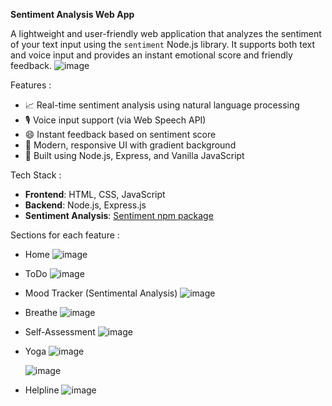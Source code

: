 **Sentiment Analysis Web App**

A lightweight and user-friendly web application that analyzes the sentiment of your text input using the `sentiment` Node.js library. It supports both text and voice input and provides an instant emotional score and friendly feedback.
![image](https://github.com/user-attachments/assets/e276b438-f589-47ed-8928-1e49e0eda762)

Features :
- 📈 Real-time sentiment analysis using natural language processing
- 🎙️ Voice input support (via Web Speech API)
- 😄 Instant feedback based on sentiment score
- 🎨 Modern, responsive UI with gradient background
- 🧠 Built using Node.js, Express, and Vanilla JavaScript

Tech Stack :

- **Frontend**: HTML, CSS, JavaScript
- **Backend**: Node.js, Express.js
- **Sentiment Analysis**: [Sentiment npm package](https://www.npmjs.com/package/sentiment)

Sections for each feature :
- Home
  ![image](https://github.com/user-attachments/assets/7edcb392-d7ce-40d6-a40e-5be10f538fe2)

- ToDo
  ![image](https://github.com/user-attachments/assets/60951cbd-0967-435a-8cd3-aeb9d440f62a)

- Mood Tracker (Sentimental Analysis)
  ![image](https://github.com/user-attachments/assets/94795193-4aa1-4c71-a1cf-ae9b57b09bdf)

- Breathe
  ![image](https://github.com/user-attachments/assets/428fd546-4f3f-43e8-935e-28bbb8d8d54e)

- Self-Assessment
  ![image](https://github.com/user-attachments/assets/e62f9982-5c1c-4a00-9389-65f5fa5a79cb)
  
- Yoga
  ![image](https://github.com/user-attachments/assets/669be904-3c71-4642-bb5e-44910516165e)

  ![image](https://github.com/user-attachments/assets/1d7e8bbd-b70b-4e33-ae17-c8ec6bee9db9)

- Helpline
  ![image](https://github.com/user-attachments/assets/031ca7f5-7d62-45ee-8ad0-afcfc288e798)

  
